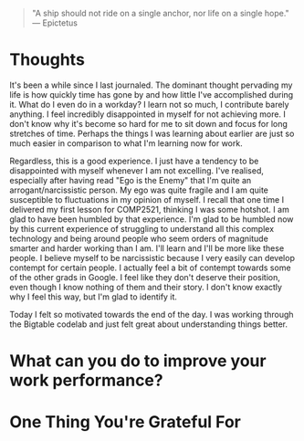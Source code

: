 
> \"A ship should not ride on a single anchor, nor life on a single hope.\" — Epictetus

# Thoughts
It's been a while since I last journaled. The dominant thought pervading my life is how quickly time has gone by and how little I've accomplished during it. What do I even do in a workday? I learn not so much, I contribute barely anything. I feel incredibly disappointed in myself for not achieving more. I don't know why it's become so hard for me to sit down and focus for long stretches of time. Perhaps the things I was learning about earlier are just so much easier in comparison to what I'm learning now for work.

Regardless, this is a good experience. I just have a tendency to be disappointed with myself whenever I am not excelling. I've realised, especially after having read "Ego is the Enemy" that I'm quite an arrogant/narcissistic person. My ego was quite fragile and I am quite susceptible to fluctuations in my opinion of myself. I recall that one time I delivered my first lesson for COMP2521, thinking I was some hotshot. I am glad to have been humbled by that experience. I'm glad to be humbled now by this current experience of struggling to understand all this complex technology and being around people who seem orders of magnitude smarter and harder working than I am. I'll learn and I'll be more like these people. I believe myself to be narcissistic because I very easily can develop contempt for certain people. I actually feel a bit of contempt towards some of the other grads in Google. I feel like they don't deserve their position, even though I know nothing of them and their story. I don't know exactly why I feel this way, but I'm glad to identify it.

Today I felt so motivated towards the end of the day. I was working through the Bigtable codelab and just felt great about understanding things better.

# What can you do to improve your work performance?

# One Thing You're Grateful For


